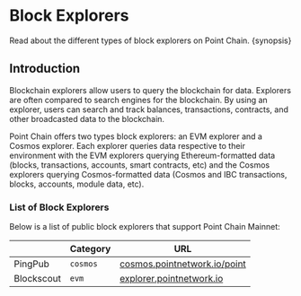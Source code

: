 <!--
order: 3
-->

# Block Explorers

Read about the different types of block explorers on Point Chain. {synopsis}

## Introduction

Blockchain explorers allow users to query the blockchain for data. Explorers are often compared to search engines for the blockchain. By using an explorer, users can search and track balances, transactions, contracts, and other broadcasted data to the blockchain.

Point Chain offers two types block explorers: an EVM explorer and a Cosmos explorer. Each explorer queries data respective to their environment with the EVM explorers querying Ethereum-formatted data (blocks, transactions, accounts, smart contracts, etc) and the Cosmos explorers querying Cosmos-formatted data (Cosmos and IBC transactions, blocks, accounts, module data, etc).

### List of Block Explorers

Below is a list of public block explorers that support Point Chain Mainnet:

|            | Category | URL                                                    |
| ---------- | -------- | ------------------------------------------------------ |
| PingPub  | `cosmos` | [cosmos.pointnetwork.io/point](https://cosmos.pointnetwork.io/point) |
| Blockscout | `evm`    | [explorer.pointnetwork.io](https://explorer.pointnetwork.io/)                |
